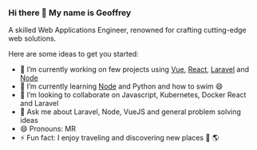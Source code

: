 ### Hi there 👋 My name is Geoffrey
A skilled Web Applications Engineer, renowned for crafting cutting-edge web solutions.

Here are some ideas to get you started:

- 🔭 I’m currently working on few projects using [Vue](https://vuejs.org/), [React](https://react.dev/), [Laravel](https://laravel.com/) and [Node](https://nodejs.org/en)
- 🌱 I’m currently learning [Node](https://nodejs.org/en) and Python and how to swim 😄
- 👯 I’m looking to collaborate on Javascript, Kubernetes, Docker React and Laravel
- 💬 Ask me about Laravel, Node, VueJS and general problem solving ideas
- 😄 Pronouns: MR
- ⚡ Fun fact: I enjoy traveling and discovering new places 🛫 🌎

